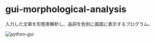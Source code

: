 # gui-morphological-analysis

入力した文章を形態素解析し、品詞を色別に画面に表示するプログラム。

![python-gui](https://user-images.githubusercontent.com/31647014/86218993-87835b80-bbbc-11ea-8111-f250afbd4df3.png)
